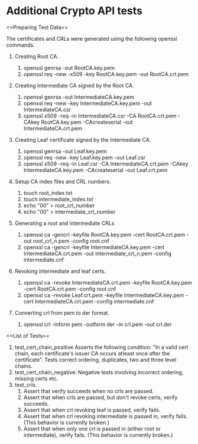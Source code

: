 Additional Crypto API tests
===========================

==Preparing Test Data==

The certificates and CRLs were generated using the following openssl commands.

  1. Creating Root CA.
      1. openssl genrsa -out RootCA.key.pem
      2. openssl req -new -x509 -key RootCA.key.pem -out RootCA.crt.pem

  2. Creating Intermediate CA signed by the Root CA.
      1. openssl genrsa -out IntermediateCA.key.pem
      2. openssl req -new -key IntermediateCA.key.pem -out IntermediateCA.csr
      3. openssl x509 -req -in IntermediateCA.csr -CA RootCA.crt.pem -CAkey RootCA.key.pem -CAcreateserial -out IntermediateCA.crt.pem

  3. Creating Leaf certificate signed by the Intermediate CA.
      1. openssl genrsa -out Leaf.key.pem
      2. openssl req -new -key Leaf.key.pem -out Leaf.csr
      3. openssl x509 -req -in Leaf.csr -CA IntermediateCA.crt.pem -CAkey IntermediateCA.key.pem -CAcreateserial -out Leaf.crt.pem

  4. Setup CA index files and CRL numbers.
      1. touch root_index.txt
      2. touch intermediate_index.txt
      3. echo "00" > root_crl_number
      4. echo "00" > intermediate_crl_number

  5. Generating a root and intermediate CRLs
      1. openssl ca -gencrl -keyfile RootCA.key.pem -cert RootCA.crt.pem -out root_crl_n.pem -config root.cnf
      2. openssl ca -gencrl -keyfile IntermediateCA.key.pem -cert IntermediateCA.crt.pem -out intermediate_crl_n.pem -config intermediate.cnf

  6. Revoking intermediate and leaf certs.
      1. openssl ca -revoke IntermediateCA.crt.pem -keyfile RootCA.key.pem -cert RootCA.crt.pem -config root.cnf
      2. openssl ca -revoke Leaf.crt.pem -keyfile IntermediateCA.key.pem -cert IntermediateCA.crt.pem -config intermediate.cnf

  7. Converting crl from pem to der format.
      1. openssl crl -inform pem -outform der -in crl.pem -out crl.der
  
==List of Tests==

  1. test_cert_chain_positive
       Asserts the following condition: "In a valid cert chain, each certificate's issuer CA occurs atleast once after the certificate".
        Tests correct ordering, duplicates, two and three level chains.
  2. test_cert_chain_negative: Negative tests involving incorrect ordering, missing certs etc.
  3. test_crls.
      1. Assert that verify succeeds when no crls are passed.
      2. Assert that when crls are passed, but don't revoke certs, verify succeeds.
      3. Assert that when crl revoking leaf is passed, verify fails.
      4. Assert that when crl revoking intermediate is passed in, verify fails. (This behavior is currently broken.)
      5. Assert that when only one crl is passed in (either root or intermediate), verify fails. (This behavior is currently broken.)

